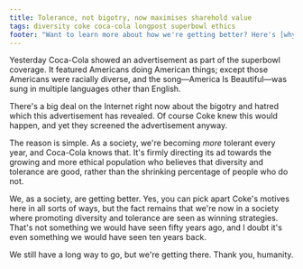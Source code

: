 ```yaml
---
title: Tolerance, not bigotry, now maximises sharehold value
tags: diversity coke coca-cola longpost superbowl ethics
footer: "Want to learn more about how we're getting better? Here's [why 2013 was the best year in human history](http://bit.ly/1fCGce8)."
---
```


Yesterday Coca-Cola showed an advertisement as part of the superbowl coverage.
It featured Americans doing American things; except those Americans were
racially diverse, and the song—America Is Beautiful—was sung in multiple
languages other than English.

There's a big deal on the Internet right now about the bigotry and hatred which
this advertisement has revealed. Of course Coke knew this would happen, and yet
they screened the advertisement anyway.

The reason is simple. As a society, we're becoming *more* tolerant every year,
and Coca-Cola knows that. It's firmly directing its ad towards the growing and
more ethical population who believes that diversity and tolerance are good,
rather than the shrinking percentage of people who do not.

We, as a society, are getting better. Yes, you can pick apart Coke's motives
here in all sorts of ways, but the fact remains that we're now in a society
where promoting diversity and tolerance are seen as winning strategies. That's
not something we would have seen fifty years ago, and I doubt it's even
something we would have seen ten years back.

We still have a long way to go, but we're getting there. Thank you, humanity.


